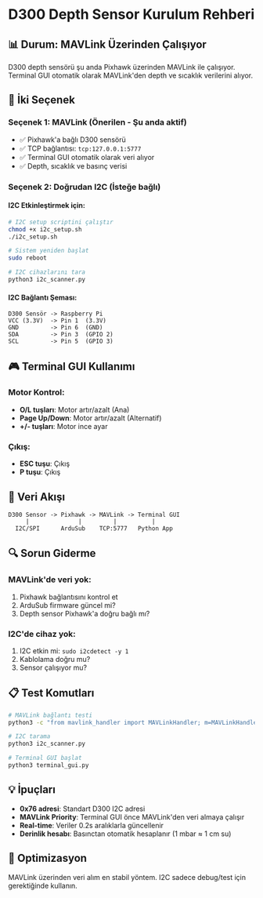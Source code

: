 # D300 Depth Sensor Kurulum Rehberi

## 📊 Durum: MAVLink Üzerinden Çalışıyor

D300 depth sensörü şu anda Pixhawk üzerinden MAVLink ile çalışıyor. Terminal GUI otomatik olarak MAVLink'den depth ve sıcaklık verilerini alıyor.

## 🔧 İki Seçenek

### Seçenek 1: MAVLink (Önerilen - Şu anda aktif)
- ✅ Pixhawk'a bağlı D300 sensörü
- ✅ TCP bağlantısı: `tcp:127.0.0.1:5777`
- ✅ Terminal GUI otomatik olarak veri alıyor
- ✅ Depth, sıcaklık ve basınç verisi

### Seçenek 2: Doğrudan I2C (İsteğe bağlı)

#### I2C Etkinleştirmek için:
```bash
# I2C setup scriptini çalıştır
chmod +x i2c_setup.sh
./i2c_setup.sh

# Sistem yeniden başlat
sudo reboot

# I2C cihazlarını tara
python3 i2c_scanner.py
```

#### I2C Bağlantı Şeması:
```
D300 Sensör -> Raspberry Pi
VCC (3.3V)  -> Pin 1  (3.3V)
GND         -> Pin 6  (GND)  
SDA         -> Pin 3  (GPIO 2)
SCL         -> Pin 5  (GPIO 3)
```

## 🎮 Terminal GUI Kullanımı

### Motor Kontrol:
- **O/L tuşları**: Motor artır/azalt (Ana)
- **Page Up/Down**: Motor artır/azalt (Alternatif)
- **+/- tuşları**: Motor ince ayar

### Çıkış:
- **ESC tuşu**: Çıkış
- **P tuşu**: Çıkış

## 📡 Veri Akışı

```
D300 Sensor -> Pixhawk -> MAVLink -> Terminal GUI
     |              |         |          |
  I2C/SPI      ArduSub    TCP:5777   Python App
```

## 🔍 Sorun Giderme

### MAVLink'de veri yok:
1. Pixhawk bağlantısını kontrol et
2. ArduSub firmware güncel mi?
3. Depth sensor Pixhawk'a doğru bağlı mı?

### I2C'de cihaz yok:
1. I2C etkin mi: `sudo i2cdetect -y 1`
2. Kablolama doğru mu?
3. Sensor çalışıyor mu?

## 📋 Test Komutları

```bash
# MAVLink bağlantı testi
python3 -c "from mavlink_handler import MAVLinkHandler; m=MAVLinkHandler(); print(m.connect())"

# I2C tarama
python3 i2c_scanner.py

# Terminal GUI başlat
python3 terminal_gui.py
```

## 💡 İpuçları

- **0x76 adresi**: Standart D300 I2C adresi
- **MAVLink Priority**: Terminal GUI önce MAVLink'den veri almaya çalışır
- **Real-time**: Veriler 0.2s aralıklarla güncellenir
- **Derinlik hesabı**: Basınctan otomatik hesaplanır (1 mbar ≈ 1 cm su)

## 🚀 Optimizasyon

MAVLink üzerinden veri alım en stabil yöntem. I2C sadece debug/test için gerektiğinde kullanın. 